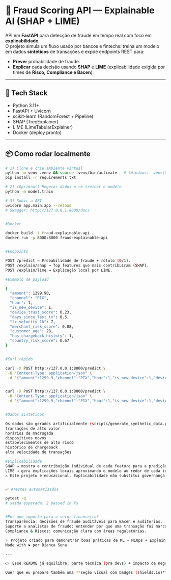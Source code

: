 # 🚀 Fraud Scoring API — Explainable AI (SHAP + LIME)

API em **FastAPI** para detecção de fraude em tempo real com foco em **explicabilidade**.  
O projeto simula um fluxo usado por bancos e fintechs: treina um modelo em dados **sintéticos** de transações e expõe endpoints REST para:

- **Prever** probabilidade de fraude.  
- **Explicar** cada decisão usando **SHAP** e **LIME** (explicabilidade exigida por times de **Risco, Compliance e Bacen**).

---

## 🧱 Tech Stack
- Python 3.11+
- FastAPI + Uvicorn
- scikit-learn (RandomForest + Pipeline)
- SHAP (TreeExplainer)
- LIME (LimeTabularExplainer)
- Docker (deploy pronto)

---

## 📦 Como rodar localmente
```bash
# 1) Clone e crie ambiente virtual
python -m venv .venv && source .venv/bin/activate   # (Windows: .venv\Scripts\activate)
pip install -r requirements.txt

# 2) (Opcional) Regerar dados e re-treinar o modelo
python -m model.train

# 3) Subir a API
uvicorn app.main:app --reload
# Swagger: http://127.0.0.1:8000/docs


#Docker

docker build -t fraud-explainable-api .
docker run -p 8000:8000 fraud-explainable-api


#Endpoints

POST /predict → Probabilidade de fraude + rótulo (0/1).
POST /explain/shap → Top features que mais contribuíram (SHAP).
POST /explain/lime → Explicação local por LIME.

#Exemplo de payload

{
  "amount": 1299.90,
  "channel": "PIX",
  "hour": 1,
  "is_new_device": 1,
  "device_trust_score": 0.23,
  "days_since_last_tx": 0.5,
  "tx_velocity_1h": 7,
  "merchant_risk_score": 0.88,
  "customer_age": 28,
  "has_chargeback_history": 1,
  "country_risk_score": 0.67
}


#Curl rápido

curl -X POST http://127.0.0.1:8000/predict \
 -H "Content-Type: application/json" \
 -d '{"amount":1299.9,"channel":"PIX","hour":1,"is_new_device":1,"device_trust_score":0.23,"days_since_last_tx":0.5,"tx_velocity_1h":7,"merchant_risk_score":0.88,"customer_age":28,"has_chargeback_history":1,"country_risk_score":0.67}'


curl -X POST http://127.0.0.1:8000/predict \
 -H "Content-Type: application/json" \
 -d '{"amount":1299.9,"channel":"PIX","hour":1,"is_new_device":1,"device_trust_score":0.23,"days_since_last_tx":0.5,"tx_velocity_1h":7,"merchant_risk_score":0.88,"customer_age":28,"has_chargeback_history":1,"country_risk_score":0.67}'


#Dados sintéticos

Os dados são gerados artificialmente (scripts/generate_synthetic_data.py) e reproduzem padrões comuns em cenários de fraude:
transações de alto valor
horários de madrugada
dispositivos novos
estabelecimentos de alto risco
histórico de chargeback
alta velocidade de transações

#Explicabilidade
SHAP → mostra a contribuição individual de cada feature para a predição.
LIME → gera explicações locais aproximando o modelo ao redor de cada instância.
⚠️ Este projeto é educacional. Explicabilidade não substitui governança de modelos, fairness ou monitoramento em produção (drift, estabilidade, etc.).


✅ #Testes automatizados

pytest -q
# saída esperada: 2 passed in Xs


#Por que importa para o setor financeiro?
Transparência: decisões de fraude auditáveis para Bacen e auditorias.
Suporte a analistas de fraude: entender por que uma transação foi marcada como suspeita.
Compliance & Riscos: comunicação clara com áreas regulatórias.

✨ Projeto criado para demonstrar boas práticas de ML + MLOps + Explainable AI.
Made with ❤️ por Bianca Sena

---

👉 Esse README já equilibra: parte técnica (pra devs) + impacto de negócio

Quer que eu prepare também uma **seção visual com badges (shields.io)** no topo? Assim você teria ícones tipo “Python”, “FastAPI”, “Docker”, “SHAP” logo abaixo do título. Isso chama muito a atenção quando alguém abre o GitHub.
